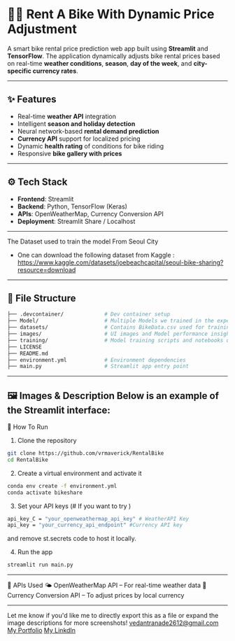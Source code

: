 # 🚴‍♂️ Rent A Bike With Dynamic Price Adjustment

A smart bike rental price prediction web app built using **Streamlit** and **TensorFlow**. The application dynamically adjusts bike rental prices based on real-time **weather conditions**, **season**, **day of the week**, and **city-specific currency rates**.

---

## ✨ Features

- Real-time **weather API** integration
- Intelligent **season and holiday detection**
- Neural network-based **rental demand prediction**
- **Currency API** support for localized pricing
- Dynamic **health rating** of conditions for bike riding
- Responsive **bike gallery with prices**

---

## ⚙️ Tech Stack

- **Frontend**: Streamlit
- **Backend**: Python, TensorFlow (Keras)
- **APIs**: OpenWeatherMap, Currency Conversion API
- **Deployment**: Streamlit Share / Localhost

---

The Dataset used to train the model From Seoul City 
* One can download the following dataset from Kaggle : https://www.kaggle.com/datasets/joebeachcapital/seoul-bike-sharing?resource=download

---

## 📁 File Structure

```bash
├── .devcontainer/             # Dev container setup
├── Model/                     # Multiple Models we trained in the experimentation phase but the  (normalized_model.h5) model was the best and is used in the application
├── datasets/                  # Contains BikeData.csv used for training the model
├── images/                    # UI images and Model performance insights 
├── training/                  # Model training scripts and notebooks used for experimentation
├── LICENSE
├── README.md
├── environment.yml            # Environment dependencies
├── main.py                    # Streamlit app entry point

```
---

🖼️ Images & Description
Below is an example of the Streamlit interface:
---

🚀 How To Run
1) Clone the repository

```bash
git clone https://github.com/vrmaverick/RentalBike
cd RentalBike
```
2) Create a virtual environment and activate it
```bash
conda env create -f environment.yml
conda activate bikeshare
```
3) Set your API keys (# If you want to try )
```bash
api_key_C = "your_openweathermap_api_key" # WeatherAPI Key
api_key = "your_currency_api_endpoint" #Currency API key
```
and remove st.secrets code to host it locally.

4) Run the app

```bash
streamlit run main.py
```

---

🔌 APIs Used
🌤️ OpenWeatherMap API – For real-time weather data
💱 Currency Conversion API – To adjust prices by local currency

---

Let me know if you'd like me to directly export this as a file or expand the image descriptions for more screenshots! 
vedantranade2612@gmail.com
[My Portfolio](https://vedant-ranade.netlify.app/)
[My LinkdIn](https://www.linkedin.com/in/vedant-ranade-683867271/)


